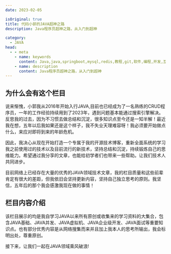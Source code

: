 ```yaml
---
date: 2023-02-05

isOriginal: true
title: 代码小郭的JAVA超神之路
description: Java程序员超神之路，从入门到超神

category:
  - JAVA
head:
  - - meta
    - name: keywords
      content: Java,java,springboot,mysql,redis,教程,git,软件,编程,开发,互联网,Java 基础,Java 教程,Java程序员超神之路,Java 入门
    - name: description
      content: Java程序员超神之路，从入门到超神
---
```


## 为什么会有这个栏目
说来惭愧，小郭我从2016年开始入行JAVA,目前也已经成为了一名熟练的CRUD程序员，一年的工作经验持续用到了2023年，遇到问题基本能通过搜索引擎解决。反思我的过去，因为不习惯去做总结和沉淀，很多知识点至今还是一知半解！最近我在想，五年以后我如果还是这个样子，我不失业天理难容呀！我必须要开始做点什么，来应对即将到来的年龄危机。<br/>

因此，我决心从现在开始打造一个专属于我的开源技术博客，重新全面系统的学习我之前使用过的技术以及目前流行的新技术，坚持总结和沉淀，持续锻炼自己的思维能力。希望通过我分享的文章，也能给初学者们也带来一些帮助。让我们技术人共同进步。<br/>

目前网络上已经存在大量的优秀的JAVA领域技术文章，我的栏目质量和这些前辈肯定有很大的差距，但我依旧会坚持更新内容，坚持自己独立思考的原则。我坚信，五年后的那个我会感激我现在做的事情！

## 栏目内容介绍
该栏目展示的均是我自学习JAVA以来所有原创或收集来的学习资料的大集合，包含JAVA基础、JAVA并发、JAVA虚拟机、JAVA企业级开发、JAVA面试等重要知识点。也有部分优秀内容是从网络搜集而来并且加上我本人的思考所输出，我会标明出处，尊重原创。<br/>

接下来，让我们一起在JAVA领域乘风破浪!



<!-- - [Markdown 展示](markdown.md)

- [页面展示](page.md)

- [禁用展示](disable.md)

- [加密展示](encrypt.md) -->
